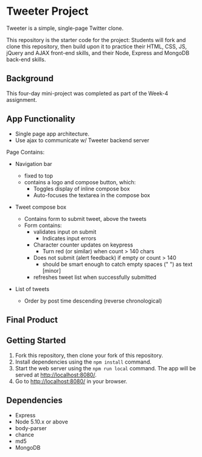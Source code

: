 # Tweeter Project

Tweeter is a simple, single-page Twitter clone.

This repository is the starter code for the project: Students will fork and clone this repository, then build upon it to practice their HTML, CSS, JS, jQuery and AJAX front-end skills, and their Node, Express and MongoDB back-end skills.

## Background

This four-day mini-project was completed as part of the Week-4 assignment.

## App Functionality

* Single page app architecture.
* Use ajax to communicate w/ Tweeter backend server

Page Contains:

- Navigation bar
  - fixed to top
  - contains a logo and compose button, which:
     - Toggles display of inline compose box
     - Auto-focuses the textarea in the compose box

- Tweet compose box
  - Contains form to submit tweet, above the tweets
  - Form contains:
      - validates input on submit
        + Indicates input errors
      - Character counter updates on keypress
        - Turn red (or similar) when count > 140 chars
      - Does not submit (alert feedback) if empty or count > 140
        + should be smart enough to catch empty spaces (" ") as text [minor]
      - refreshes tweet list when successfully submitted

- List of tweets
  - Order by post time descending (reverse chronological)


## Final Product


## Getting Started

1. Fork this repository, then clone your fork of this repository.
2. Install dependencies using the `npm install` command.
3. Start the web server using the `npm run local` command. The app will be served at <http://localhost:8080/>.
4. Go to <http://localhost:8080/> in your browser.

## Dependencies

- Express
- Node 5.10.x or above
- body-parser
- chance
- md5
- MongoDB
